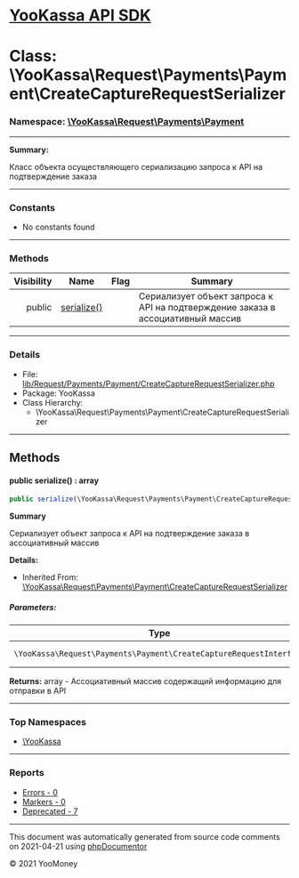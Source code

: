 # [YooKassa API SDK](../home.md)

# Class: \YooKassa\Request\Payments\Payment\CreateCaptureRequestSerializer
### Namespace: [\YooKassa\Request\Payments\Payment](../namespaces/yookassa-request-payments-payment.md)
---
**Summary:**

Класс объекта осуществляющего сериализацию запроса к API на подтверждение заказа

---
### Constants
* No constants found
---
### Methods
| Visibility | Name | Flag | Summary |
| ----------:| ---- | ---- | ------- |
| public | [serialize()](../classes/YooKassa-Request-Payments-Payment-CreateCaptureRequestSerializer.md#method_serialize) |  | Сериализует объект запроса к API на подтверждение заказа в ассоциативный массив |
---
### Details
* File: [lib/Request/Payments/Payment/CreateCaptureRequestSerializer.php](../../lib/Request/Payments/Payment/CreateCaptureRequestSerializer.php)
* Package: YooKassa
* Class Hierarchy:
  * \YooKassa\Request\Payments\Payment\CreateCaptureRequestSerializer

---
## Methods
<a name="method_serialize" class="anchor"></a>
#### public serialize() : array

```php
public serialize(\YooKassa\Request\Payments\Payment\CreateCaptureRequestInterface  request) : array
```

**Summary**

Сериализует объект запроса к API на подтверждение заказа в ассоциативный массив

**Details:**
* Inherited From: [\YooKassa\Request\Payments\Payment\CreateCaptureRequestSerializer](../classes/YooKassa-Request-Payments-Payment-CreateCaptureRequestSerializer.md)
##### Parameters:
| Type | Name | Description |
| ---- | ---- | ----------- |
| <code lang="php">\YooKassa\Request\Payments\Payment\CreateCaptureRequestInterface</code> | request  | Сериализуемый объект запроса |

**Returns:** array - Ассоциативный массив содержащий информацию для отправки в API



---

### Top Namespaces

* [\YooKassa](../namespaces/yookassa.md)

---

### Reports
* [Errors - 0](../reports/errors.md)
* [Markers - 0](../reports/markers.md)
* [Deprecated - 7](../reports/deprecated.md)

---

This document was automatically generated from source code comments on 2021-04-21 using [phpDocumentor](http://www.phpdoc.org/)

&copy; 2021 YooMoney